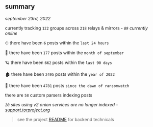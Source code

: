 
## summary
_september 23rd, 2022_

currently tracking `122` groups across `218` relays & mirrors - _`89` currently online_

⏲ there have been `6` posts within the `last 24 hours`

🦈 there have been `177` posts within the `month of september`

🪐 there have been `662` posts within the `last 90 days`

🏚 there have been `2495` posts within the `year of 2022`

🦕 there have been `4781` posts `since the dawn of ransomwatch`

there are `58` custom parsers indexing posts

_`20` sites using v2 onion services are no longer indexed - [support.torproject.org](https://support.torproject.org/onionservices/v2-deprecation/)_

> see the project [README](https://github.com/joshhighet/ransomwatch#ransomwatch--) for backend technicals
